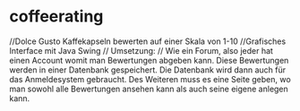 # coffeerating

//Dolce Gusto Kaffekapseln bewerten auf einer Skala von 1-10
//Grafisches Interface mit Java Swing 
// Umsetzung:
// Wie ein Forum, also jeder hat einen Account womit man Bewertungen abgeben kann. Diese Bewertungen werden in einer Datenbank gespeichert. Die Datenbank wird dann auch für das Anmeldesystem gebraucht. Des Weiteren muss es eine Seite geben, wo man sowohl alle Bewertungen ansehen kann als auch seine eigene anlegen kann.
